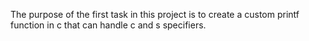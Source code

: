 The purpose of the first task in this project is to create a custom printf function in c that can handle c and s specifiers.
